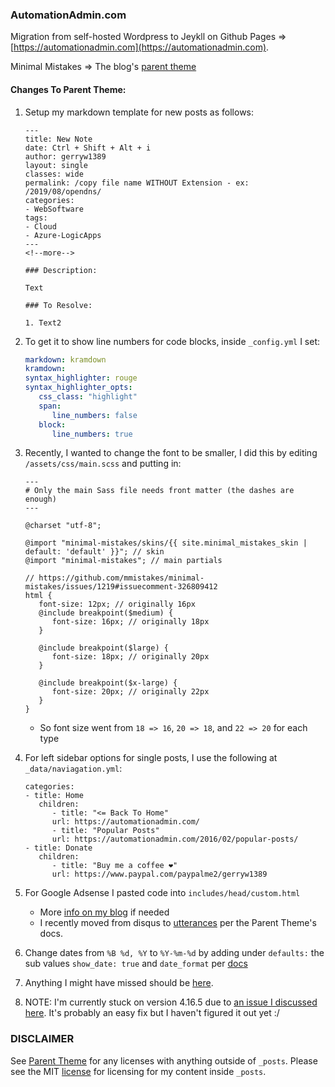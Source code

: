 
### AutomationAdmin.com

Migration from self-hosted Wordpress to Jeykll on Github Pages => [https://automationadmin.com](https://automationadmin.com).

Minimal Mistakes => The blog's [parent theme](https://github.com/mmistakes/minimal-mistakes)

#### Changes To Parent Theme:

1. Setup my markdown template for new posts as follows:

   ```escape
   ---
   title: New Note
   date: Ctrl + Shift + Alt + i
   author: gerryw1389
   layout: single
   classes: wide
   permalink: /copy file name WITHOUT Extension - ex: /2019/08/opendns/
   categories:
   - WebSoftware
   tags:
   - Cloud
   - Azure-LogicApps
   ---
   <!--more-->

   ### Description:

   Text

   ### To Resolve:

   1. Text2
   ```

1. To get it to show line numbers for code blocks, inside `_config.yml` I set:

   ```yaml
   markdown: kramdown
   kramdown:
   syntax_highlighter: rouge
   syntax_highlighter_opts:
      css_class: "highlight"
      span:
         line_numbers: false
      block:
         line_numbers: true
   ```

1. Recently, I wanted to change the font to be smaller, I did this by editing `/assets/css/main.scss` and putting in:

   ```escape
   --- 
   # Only the main Sass file needs front matter (the dashes are enough) 
   --- 

   @charset "utf-8";

   @import "minimal-mistakes/skins/{{ site.minimal_mistakes_skin | default: 'default' }}"; // skin
   @import "minimal-mistakes"; // main partials

   // https://github.com/mmistakes/minimal-mistakes/issues/1219#issuecomment-326809412
   html {
      font-size: 12px; // originally 16px
      @include breakpoint($medium) {
         font-size: 16px; // originally 18px
      }

      @include breakpoint($large) {
         font-size: 18px; // originally 20px
      }

      @include breakpoint($x-large) {
         font-size: 20px; // originally 22px
      }
   }
   ```

   - So font size went from `18 => 16`, `20 => 18`, and `22 => 20` for each type

5. For left sidebar options for single posts, I use the following at `_data/naviagation.yml`:

   ```escape
   categories:
   - title: Home
      children:
         - title: "<= Back To Home"
         url: https://automationadmin.com/
         - title: "Popular Posts"
         url: https://automationadmin.com/2016/02/popular-posts/
   - title: Donate
      children:
         - title: "Buy me a coffee ❤"
         url: https://www.paypal.com/paypalme2/gerryw1389
   ```

1. For Google Adsense I pasted code into `includes/head/custom.html`
   - More [info on my blog](https://automationadmin.com/2019/10/google-adsense-and-disqus) if needed
   - I recently moved from disqus to [utterances](https://mmistakes.github.io/minimal-mistakes/docs/configuration/#utterances-comments) per the Parent Theme's docs.

1. Change dates from `%B %d, %Y` to `%Y-%m-%d` by adding under `defaults:` the sub values `show_date: true` and `date_format` per [docs](https://mmistakes.github.io/minimal-mistakes/docs/configuration/#post-dates)

1. Anything I might have missed should be [here](https://automationadmin.com/2019/08/wordpress-to-jekyll-changes).

1. NOTE: I'm currently stuck on version 4.16.5 due to [an issue I discussed here](https://automationadmin.com/2023/01/unable-to-update-theme). It's probably an easy fix but I haven't figured it out yet :/

### DISCLAIMER

See [Parent Theme](https://github.com/mmistakes/minimal-mistakes) for any licenses with anything outside of `_posts`. Please see the MIT [license](./LICENSE) for licensing for my content inside `_posts`.
